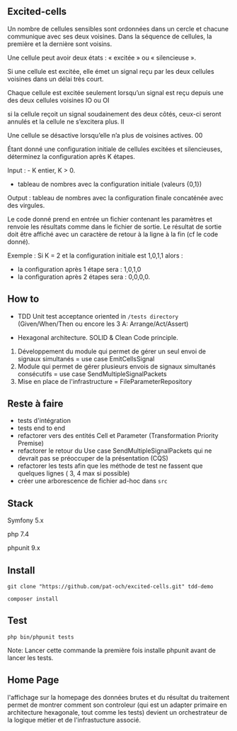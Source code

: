 Excited-cells
-------------

Un nombre de cellules sensibles sont ordonnées dans un cercle et chacune communique avec ses deux voisines. Dans la séquence de cellules, la première et la dernière sont voisins.

Une cellule peut avoir deux états : « excitée » ou « silencieuse ».


Si une cellule est excitée, elle émet un signal reçu par les deux cellules voisines dans un délai très court.


Chaque cellule est excitée seulement lorsqu’un signal est reçu depuis une des deux cellules voisines IO ou OI

si la cellule reçoit un signal soudainement des deux côtés, ceux-ci seront annulés et la cellule ne s’excitera plus. II

Une cellule se désactive lorsqu’elle n’a plus de voisines actives. 00


Étant donné une configuration initiale de cellules excitées et silencieuses, déterminez la configuration après K étapes.

Input : - K entier, K > 0.

- tableau de nombres avec la configuration initiale (valeurs {0,1})

Output : tableau de nombres avec la configuration finale concaténée avec des virgules. 

Le code donné prend en entrée un fichier contenant les paramètres et renvoie les résultats comme dans le fichier de sortie.
Le résultat de sortie doit être affiché avec un caractère de retour à la ligne à la fin (cf le code donné).

Exemple :
Si K = 2 et la configuration initiale est 1,0,1,1 alors :
- la configuration après 1 étape sera : 1,0,1,0
- la configuration après 2 étapes sera : 0,0,0,0.

How to
------
* TDD Unit test acceptance oriented in `/tests directory` (Given/When/Then ou encore les 3 A: Arrange/Act/Assert)

* Hexagonal architecture. SOLID & Clean Code principle.

1. Développement du module qui permet de gérer un seul envoi de signaux simultanés = use case EmitCellsSignal
2. Module qui permet de gérer plusieurs envois de signaux simultanés consécutifs = use case SendMultipleSignalPackets
3. Mise en place de l'infrastructure = FileParameterRepository

Reste à faire
-------------
* tests d'intégration
* tests end to end
* refactorer vers des entités Cell et Parameter (Transformation Priority Premise)
* refactorer le retour du Use case SendMultipleSignalPackets qui ne devrait pas se préoccuper de la présentation (CQS)
* refactorer les tests afin que les méthode de test ne fassent que quelques lignes ( 3, 4 max si possible)
* créer une arborescence de fichier ad-hoc dans `src`


Stack
-----
Symfony 5.x

php 7.4

phpunit 9.x

Install
-------
`git clone "https://github.com/pat-och/excited-cells.git" tdd-demo`

`composer install`

Test
----
`php bin/phpunit tests`

Note: Lancer cette commande la première fois installe phpunit avant de lancer les tests.

Home Page
---------
l'affichage sur la homepage des données brutes et du résultat du traitement permet de montrer comment son controleur (qui est un adapter primaire en architecture hexagonale, tout comme les tests) devient un orchestrateur de la logique métier et de l'infrastucture associé.






